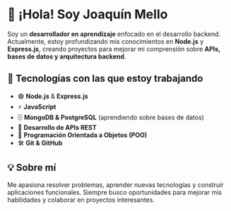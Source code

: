 # 👋 ¡Hola! Soy Joaquín Mello  

Soy un **desarrollador en aprendizaje** enfocado en el desarrollo backend. Actualmente, estoy profundizando mis conocimientos en **Node.js** y **Express.js**, creando proyectos para mejorar mi comprensión sobre **APIs, bases de datos y arquitectura backend**.  

## 🚀 Tecnologías con las que estoy trabajando  
- 🟢 **Node.js** & **Express.js**  
- ⚡ **JavaScript**  
- 🗄️ **MongoDB & PostgreSQL** (aprendiendo sobre bases de datos)
- 🔹 **Desarrollo de APIs REST**  
- 🔹 **Programación Orientada a Objetos (POO)**  
- 🛠️ **Git & GitHub**  

## 💡 Sobre mí  
Me apasiona resolver problemas, aprender nuevas tecnologías y construir aplicaciones funcionales. Siempre busco oportunidades para mejorar mis habilidades y colaborar en proyectos interesantes.  
<!---
Joaquin-Mello/Joaquin-Mello is a ✨ special ✨ repository because its `README.md` (this file) appears on your GitHub profile.
You can click the Preview link to take a look at your changes.
--->
